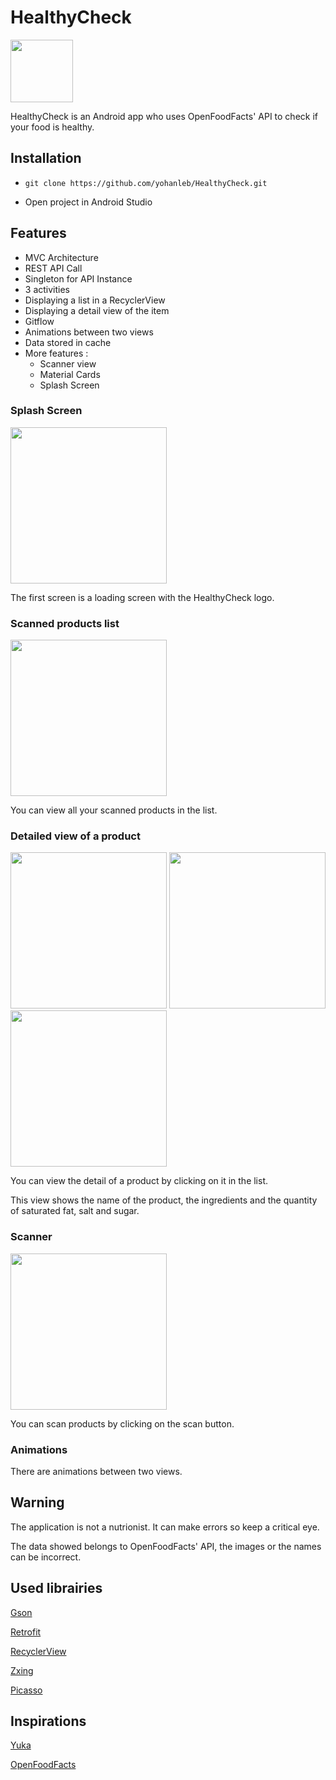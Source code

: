 # HealthyCheck
<img src="img/broccoli.png" width="100" height="100" />

HealthyCheck is an Android app who uses OpenFoodFacts' API to check if your food is healthy.

## Installation
- `git clone https://github.com/yohanleb/HealthyCheck.git`

- Open project in Android Studio

## Features

- MVC Architecture
- REST API Call
- Singleton for API Instance
- 3 activities
- Displaying a list in a RecyclerView
- Displaying a detail view of the item
- Gitflow
- Animations between two views
- Data stored in cache
- More features : 
	- Scanner view
	- Material Cards
	- Splash Screen

### Splash Screen
<img src="img/splash.jpeg" width="250" height="" />

The first screen is a loading screen with the HealthyCheck logo.

### Scanned products list
<img src="img/product_list.jpeg" width="250" height="" />

You can view all your scanned products in the list.

### Detailed view of a product
<img src="img/product_detail1.jpeg" width="250" height=""/> <img src="img/product_detail2.jpeg" width="250" height=""/> <img src="img/product_detail3.jpeg" width="250" height=""/>

You can view the detail of a product by clicking on it in the list.

This view shows the name of the product, the ingredients and the quantity of saturated fat, salt and sugar.

### Scanner
<img src="img/scanner.jpeg" width="250" height="" />

You can scan products by clicking on the scan button.

### Animations
There are animations between two views.

## Warning
The application is not a nutrionist. It can make errors so keep a critical eye.

The data showed belongs to OpenFoodFacts' API, the images or the names can be incorrect.

## Used librairies
[Gson](https://github.com/google/gson)

[Retrofit](https://github.com/square/retrofit)

[RecyclerView](https://developer.android.com/guide/topics/ui/layout/recyclerview)

[Zxing](https://github.com/zxing/zxing)

[Picasso](https://square.github.io/picasso/)

## Inspirations

[Yuka](https://yuka.io/)

[OpenFoodFacts](https://github.com/openfoodfacts/openfoodfacts-androidapp)

